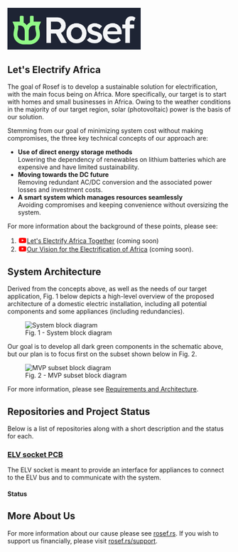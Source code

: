 <a href="https://rosef.rs/"><img src="https://github.com/Rosef-Engineering/.github/raw/main/profile/logo.jpg" alt="Rosef" width="300"/></a>  
  
## Let's Electrify Africa 
   

The goal of Rosef is to develop <!-- The goal of Rosef is to develop // This project is a part of Rosef's efforts at developing -->a sustainable solution for electrification, with the main focus being on Africa. More specifically, our target is to start with homes and small businesses in Africa. Owing to the weather conditions in the majority of our target region, solar (photovoltaic) power is the basis of our solution.  
  
Stemming from our goal of minimizing system cost without making compromises, the three key technical concepts of our approach are:  
- **Use of direct energy storage methods**  
Lowering the dependency of renewables on lithium batteries which are expensive and have limited sustainability.  
- **Moving towards the DC future**  
Removing redundant AC/DC conversion and the associated power losses and investment costs.  
- **A smart system which manages resources seamlessly**  
Avoiding compromises and keeping convenience without oversizing the system.  
  
For more information about the background of these points, please see:  
1. [<img src="https://github.com/Rosef-Engineering/.github/raw/main/profile/youtube-color-icon.png" alt="YouTube" width="20"/>Let's Electrify Africa Together](https://www.youtube.com/@RosefOfficial) (coming soon) <!--TODO insert link once video is out-->  
2. [<img src="https://github.com/Rosef-Engineering/.github/raw/main/profile/youtube-color-icon.png" alt="YouTube" width="20"/>Our Vision for the Electrification of Africa](https://www.youtube.com/@RosefOfficial) (coming soon). <!--TODO insert link once video is out-->
<!-- Icon source: https://uxwing.com/youtube-color-icon/ -->  

  
## System Architecture
  
Derived from the concepts above, as well as the needs of our target application, Fig. 1 below depicts a high-level overview of the proposed architecture of a domestic electric installation, including all potential components and some appliances (including redundancies).  

<figure>
  <img src="https://raw.githubusercontent.com/Rosef-Engineering/ELV-socket_PCB/main/docs/block_diagram_full.svg" alt="System block diagram" width="750"/>
  <figcaption>Fig. 1 - System block diagram</figcaption>
</figure>  
  
Our goal is to develop all dark green components in the schematic above, but our plan is to focus first on the subset shown below in Fig. 2.

<figure>
  <img src="https://raw.githubusercontent.com/Rosef-Engineering/ELV-socket_PCB/main/docs/block_diagram_mvp.svg" alt="MVP subset block diagram" width="750"/> <!--TODO move these images to the requirements and architecture repo-->
  <figcaption>Fig. 2 - MVP subset block diagram</figcaption>
</figure>  
  
For more information, please see [Requirements and Architecture]()<!--TODO create repo, archive doorstop repo-->. 
   

## Repositories and Project Status
Below is a list of repositories along with a short description and the status for each.

### [ELV socket PCB](https://github.com/Rosef-Engineering/ELV-socket_PCB)  
The ELV socket is meant to provide an interface for appliances to connect to the ELV bus and to communicate with the system.  
#### Status  
<!--TODO status--> 

<!-- TODO add repos here -->


## More About Us

For more information about our cause please see [rosef.rs](https://rosef.rs/). If you wish to support us financially, please visit [rosef.rs/support](https://rosef.rs/support). <!--TODO setup forwarding to youtube channel? (talk to Katarina)--> 
 




